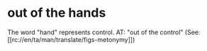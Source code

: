 # out of the hands

The word "hand" represents control. AT: "out of the control" (See: [[rc://en/ta/man/translate/figs-metonymy]])

